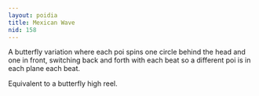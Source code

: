 ```yaml
---
layout: poidia
title: Mexican Wave
nid: 158
---
```


A butterfly variation where each poi spins one circle behind the head and one in front, switching back and forth with each beat so a different poi is in each plane each beat.

Equivalent to a butterfly high reel.
